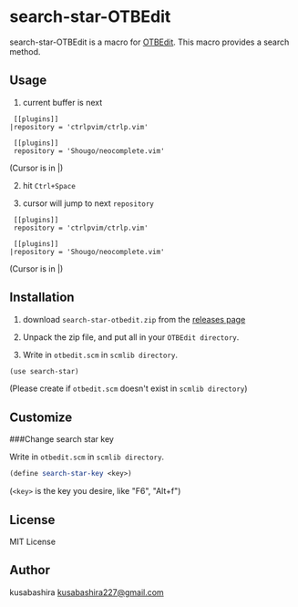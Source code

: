 search-star-OTBEdit
===================

search-star-OTBEdit is a macro for [OTBEdit](http://www.hi-ho.ne.jp/a_ogawa/otbedit/).
This macro provides a search method.

Usage
-----

1. current buffer is next

```
 [[plugins]]
|repository = 'ctrlpvim/ctrlp.vim'

 [[plugins]]
 repository = 'Shougo/neocomplete.vim'
```

(Cursor is in |)

2. hit `Ctrl+Space`

3. cursor will jump to next `repository`

```
 [[plugins]]
 repository = 'ctrlpvim/ctrlp.vim'

 [[plugins]]
|repository = 'Shougo/neocomplete.vim'
```

(Cursor is in |)

Installation
------------

1. download `search-star-otbedit.zip` from the [releases page](https://github.com/kusabashira/search-star-otbedit/releases)

2. Unpack the zip file, and put all in your `OTBEdit directory`.

3. Write in `otbedit.scm` in `scmlib directory`.

```scm
(use search-star)
```

(Please create if `otbedit.scm` doesn't exist in `scmlib directory`)

Customize
---------

###Change search star key

Write in `otbedit.scm` in `scmlib directory`.

```scm
(define search-star-key <key>)
```

(`<key>` is the key you desire, like "F6", "Alt+f")

License
-------

MIT License

Author
------

kusabashira <kusabashira227@gmail.com>
